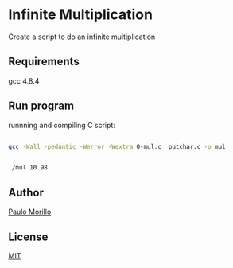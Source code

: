 # Infinite Multiplication

Create a script to do an infinite multiplication

## Requirements

gcc 4.8.4

## Run program

runnning and compiling C script:

```bash

gcc -Wall -pedantic -Werror -Wextra 0-mul.c _putchar.c -o mul

```


```bash

./mul 10 98

```



## Author
[Paulo Morillo](https://www.linkedin.com/in/paulo-morillo-mu%C3%B1oz-191745143/)

## License
[MIT](https://choosealicense.com/licenses/mit/)

